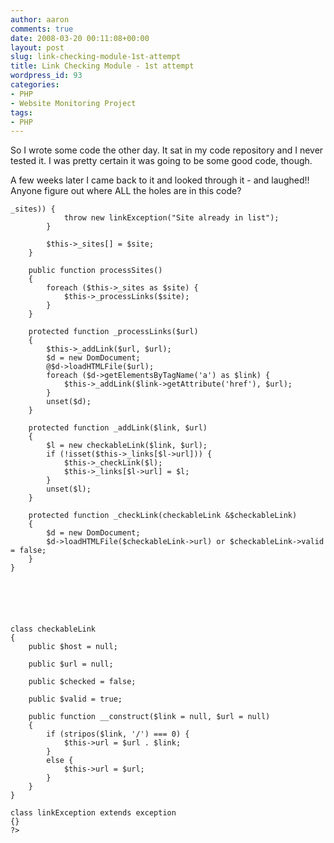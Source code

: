 ```yaml
---
author: aaron
comments: true
date: 2008-03-20 00:11:08+00:00
layout: post
slug: link-checking-module-1st-attempt
title: Link Checking Module - 1st attempt
wordpress_id: 93
categories:
- PHP
- Website Monitoring Project
tags:
- PHP
---
```


So I wrote some code the other day.  It sat in my code repository and I never tested it.  I was pretty certain it was going to be some good code, though.

A few weeks later I came back to it and looked through it - and laughed!!  Anyone figure out where ALL the holes are in this code?


    
    _sites)) {
                throw new linkException("Site already in list");
            }
    
            $this->_sites[] = $site;
        }
    
        public function processSites()
        {
            foreach ($this->_sites as $site) {
                $this->_processLinks($site);
            }
        }
    
        protected function _processLinks($url)
        {
            $this->_addLink($url, $url);
            $d = new DomDocument;
            @$d->loadHTMLFile($url);
            foreach ($d->getElementsByTagName('a') as $link) {
                $this->_addLink($link->getAttribute('href'), $url);
            }
            unset($d);
        }
    
        protected function _addLink($link, $url)
        {
            $l = new checkableLink($link, $url);
            if (!isset($this->_links[$l->url])) {
                $this->_checkLink($l);
                $this->_links[$l->url] = $l;
            }
            unset($l);
        }
    
        protected function _checkLink(checkableLink &$checkableLink)
        {
            $d = new DomDocument;
            $d->loadHTMLFile($checkableLink->url) or $checkableLink->valid = false;
        }
    }
    
    
    
    
    
    
    class checkableLink
    {
        public $host = null;
    
        public $url = null;
    
        public $checked = false;
    
        public $valid = true;
    
        public function __construct($link = null, $url = null)
        {
            if (stripos($link, '/') === 0) {
                $this->url = $url . $link;
            }
            else {
                $this->url = $url;
            }
        }
    }
    
    class linkException extends exception
    {}
    ?>
